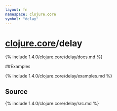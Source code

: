 ```yaml
---
layout: fn
namespace: clojure.core
symbol: "delay"
---
```


# [clojure.core](../)/delay

{% include 1.4.0/clojure.core/delay/docs.md %}

##Examples

{% include 1.4.0/clojure.core/delay/examples.md %}
## Source
{% include 1.4.0/clojure.core/delay/src.md %}

